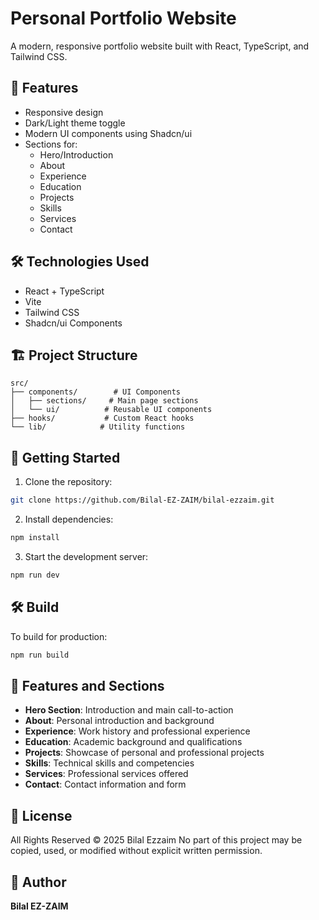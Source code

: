 # Personal Portfolio Website

A modern, responsive portfolio website built with React, TypeScript, and Tailwind CSS.

## 🚀 Features

- Responsive design
- Dark/Light theme toggle
- Modern UI components using Shadcn/ui
- Sections for:
  - Hero/Introduction
  - About
  - Experience
  - Education
  - Projects
  - Skills
  - Services
  - Contact

## 🛠️ Technologies Used

- React + TypeScript
- Vite
- Tailwind CSS
- Shadcn/ui Components

## 🏗️ Project Structure

```
src/
├── components/        # UI Components
│   ├── sections/     # Main page sections
│   └── ui/          # Reusable UI components
├── hooks/           # Custom React hooks
└── lib/            # Utility functions
```

## 🚦 Getting Started

1. Clone the repository:
```bash
git clone https://github.com/Bilal-EZ-ZAIM/bilal-ezzaim.git
```

2. Install dependencies:
```bash
npm install
```

3. Start the development server:
```bash
npm run dev
```

## 🛠️ Build

To build for production:
```bash
npm run build
```

## 🎨 Features and Sections

- **Hero Section**: Introduction and main call-to-action
- **About**: Personal introduction and background
- **Experience**: Work history and professional experience
- **Education**: Academic background and qualifications
- **Projects**: Showcase of personal and professional projects
- **Skills**: Technical skills and competencies
- **Services**: Professional services offered
- **Contact**: Contact information and form

## 📝 License

All Rights Reserved © 2025 Bilal Ezzaim
No part of this project may be copied, used, or modified without explicit written permission.

## 👤 Author

**Bilal EZ-ZAIM**

